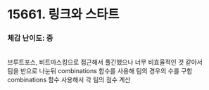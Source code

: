 # 15661. 링크와 스타트

### 체감 난이도: 중

<br>
브루트포스, 비트마스킹으로 접근해서 풀긴했으나 너무 비효율적인 것 같아서 <br>
팀을 반으로 나눈뒤 combinations 함수를 사용해 팀의 경우의 수를 구함<br>
combinations 함수 사용해서 각 팀의 점수 계산
